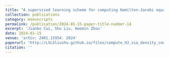 ```yaml
---
title: "A supervised learning scheme for computing Hamilton-Jacobi equation via density coupling"
collection: publications
category: manuscripts
permalink: /publication/2024-01-15-paper-title-number-14
excerpt: 'Jianbo Cui, Shu Liu, Haomin Zhou'
date: 2024-01-15
venue: 'arXiv: 2401.15954. 2024'
paperurl: 'http://LSLSliushu.github.io/files/compute_HJ_via_density_coupling.pdf'
citation: ''
---
```

